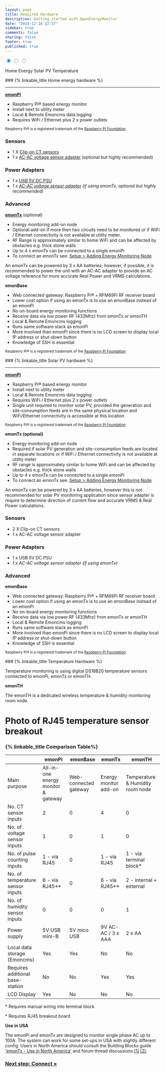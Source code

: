 ```yaml
---
layout: page
title: Required Hardware
description: Getting started with OpenEnergyMonitor
date: "2014-12-18 22:57"
sidebar: true
comments: false
sharing: false
footer: true
published: true
---
```


<div class='install-instructions-container' markdown='0'>
<input name='install-instructions' type='radio' id='home-energy-hardware' checked>
<input name='install-instructions' type='radio' id='solar-pv-hardware'>
<input name='install-instructions' type='radio' id='temperature-hardware'>

<label class='menu-selector energy' for='home-energy-hardware'>Home Energy</label>
<label class='menu-selector solarpv' for='solar-pv-hardware'>Solar PV</label>
<label class='menu-selector temperature' for='temperature-hardware'>Temperature</label>

<div class='install-instructions energy' markdown='1'>
### {% linkable_title Home energy hardware %}

___

**[emonPi](https://shop.openenergymonitor.com/emonpi-3/)**

- Raspberry Pi&reg; based energy monitor
- Install next to utility meter
- Local & Remote Emoncms data logging
- Requires WiFi / Ethernet plus 2 x power outlets

<p><small>Raspberry Pi&reg; is a registered trademark of the <a href="https://www.raspberrypi.org/about/">Raspberry Pi Foundation</a></small></p>

### Sensors

 - 1 X [Clip-on CT sensors](https://shop.openenergymonitor.com/100a-max-clip-on-current-sensor-ct/)
 - 1 x [AC-AC voltage sensor adapter](https://shop.openenergymonitor.com/components/) (optional but highly recommended)

### Power Adapters

 - 1 x [USB 5V DC PSU](https://shop.openenergymonitor.com/power-supplies/)
 - *1 x [AC-AC voltage sensor adapter](https://shop.openenergymonitor.com/power-supplies/) (if using emonTx, optional but highly recommended)*

### Advanced


**[emonTx](https://shop.openenergymonitor.com/emontx-v3-electricity-monitoring-transmitter-unit-433mhz/)** (optional)

- Energy monitoring add-on node
- Optional add-on if more then two circuits need to be monitored or if WiFi / Ethernet connectivity is not available at utility meter.
- RF Range is approximately similar to home WiFi and can be affected by obstacles e.g. thick stone walls
- Up to 4 x emonTx can be connected to a single emonPi
- To connect an emonTx see: [Setup > Adding Energy Monitoring Node](/setup/emontx)

<p class='note'>
An emonTx can be powered by 3 x AA batteries; however, if possible, it is recommended to power the unit with an AC-AC adapter to provide an AC voltage reference for more accurate Real Power and VRMS calculations.
</p>


**emonBase**

 -  Web connected gateway: Raspberry Pi&reg; + RFM69Pi RF receiver board
 -  Lower cost option if using an emonTx is to use an emonBase instead of an emonPi
 -  No on-board energy monitoring functions
 -  Receive data via low power RF (433Mhz) from emonTx or emonTH
 -  Local & Remote Emoncms logging
 -  Runs same software stack as emonPi
 -  More involved than emonPi since there is no LCD screen to display local IP address or shut-down button
 -  Knowledge of SSH is essential

<p><small>Raspberry Pi&reg; is a registered trademark of the <a href="https://www.raspberrypi.org/about/">Raspberry Pi Foundation</a></small></p>




</div> <!-- END HOME ENERGY -->
<div class='install-instructions solarpv' markdown='1'>
### {% linkable_title Solar PV hardware %}

___

**[emonPi](https://shop.openenergymonitor.com/emonpi-solar-pv/)**

- Raspberry Pi&reg; based energy monitor
- Install next to utility meter
- Local & Remote Emoncms data logging
- Requires WiFi / Ethernet plus 2 x power outlets
- Single unit required to monitor solar PV, provided the generation and site-consumption feeds are in the same physical location and WiFi/Ethernet connectivity is accessible at this location

<p><small>Raspberry Pi&reg; is a registered trademark of the <a href="https://www.raspberrypi.org/about/">Raspberry Pi Foundation</a></small></p>

**emonTx (optional)**

- Energy monitoring add-on node
- Required if solar PV generation and site-consumption feeds are located in separate locations or if WiFi / Ethernet connectivity is not available at utility meter
- RF range is approximately similar to home WiFi and can be affected by obstacles e.g. thick stone walls
- Up to 4 x emonTx can be connected to a single emonPi
- To connect an emonTx see: [Setup > Adding Energy Monitoring Node](/setup/emontx)

<p class='note'>
An emonTx can be powered by 3 x AA batteries, however this is not recommended for solar PV monitoring application since sensor adapter is require to determine direction of current flow and accurate VRMS & Real Power calculations.
</p>


### Sensors

 - 2 X Clip-on CT sensors
 - 1 x AC-AC voltage sensor adapter

### Power Adapters

 - 1 x USB 5V DC PSU
 - *1 x AC-AC voltage sensor adapter (if using emonTx)*

### Advanced

**emonBase**

 -  Web connected gateway: Raspberry Pi&reg; + RFM69Pi RF receiver board
 -  Lower cost option if using an emonTx is to use an emonBase instead of an emonPi
 -  No on-board energy monitoring functions
 -  Receive data via low power RF (433Mhz) from emonTx or emonTH
 -  Local & Remote Emoncms logging
 -  Runs same software stack as emonPi
 -  More involved than emonPi since there is no LCD screen to display local IP address or shut-down button
 -  Knowledge of SSH is essential
 
<p><small>Raspberry Pi&reg; is a registered trademark of the <a href="https://www.raspberrypi.org/about/">Raspberry Pi Foundation</a></small></p>





</div> <!-- END SOLAR PV -->
<div class='install-instructions temperature' markdown='1'>
### {% linkable_title Temperature Hardware %}





Temperature monitoring is using digital DS18B20 temperature sensors connected to emonPi, emonTx or emonTH.

**emonTH**

The emonTH is a dedicated wireless temperature & humidity monitoring room node.

# Photo of RJ45 temperature sensor breakout







</div> <!-- END TEMP -->


</div>



### {% linkable_title Comparison Table%}

|                                    | emonPi  | emonBase  | emonTx  | emonTH |
|---|---|---|---|---|
| Main purpose                      | All-in-one energy monitor & gateway| Web-connected gateway | Energy monitor add-on | Temperature & Humidity room node |
| No. CT sensor inputs               |  2  |    0      |    4    |    0   |
| No. of voltage sensor inputs       |  1  |    0      |    1    |    0   |
| No. of pulse counting inputs       |  1 - via RJ45 |    0      |    1 - via RJ45   |    1 -  via terminal block*  |
| No. of temperature sensor inputs   |  6 - via RJ45** |    0      |    6 - via RJ45**   |    2 - internal + external  |
| No. of humidity sensor inputs      |  0 | 0 | 0 | 1
| Power supply                       |  5V USB mini-B  | 5V mico USB | 9V AC-AC / 3 x AAA | 2 x AA |
| Local data storage (Emoncms)      |  Yes | Yes | No | No |
| Requires additional base-station | No | No | Yes | Yes
| LCD Display | Yes | No | No | No

\* Requires manual wiring into terminal block

\* Requires RJ45 breakout board


**Use in USA**

The emonPi and emonTx are designed to monitor single phase AC up to 100A. The system can work for some set-ups in USA with slightly different config. Users in North America should consult the Building Blocks guide ['emonTx - Use in North America'](http://openenergymonitor.org/emon/buildingblocks/EmonTx-in-North-America) and forum thread discussions [[1]](http://openenergymonitor.org/emon/node/711) [[2]](http://openenergymonitor.org/emon/node/3265).


### [Next step: Connect &raquo;](/setup/connect/)
